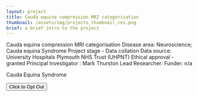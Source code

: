 ```yaml
---
layout: project
title: Cauda equina compression MRI categorisation
thumbnail: /assets/img/projects_thumbnail_ces.png
brief: a brief intro to the project
---
```


Cauda equina compression MRI categorisation
Disease area: Neuroscience; Cauda equina Syndrome
Project stage - Data collation
Data source: University Hospitals Plymouth NHS Trust (UHPNT)
Ethical approval - granted
Principal Investigator : Mark Thurston
Lead Researcher: 
Funder: n/a


Cauda Equina Syndrome 




<a href="{% link pages/optout.md%}">
 <button type="button" class="btn btn-primary btn-lg btn-block">Click to Opt Out</button> 
</a>
